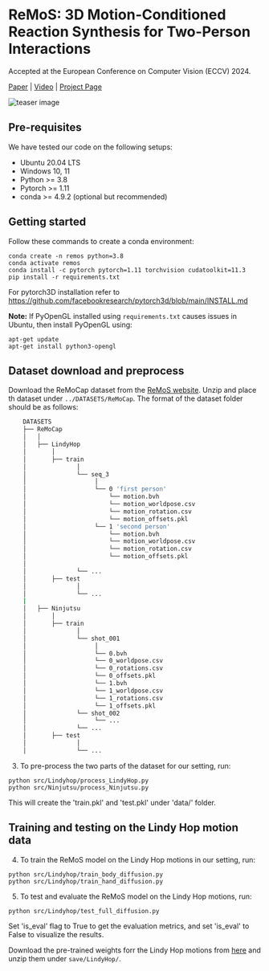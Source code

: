 # ReMoS: 3D Motion-Conditioned Reaction Synthesis for Two-Person Interactions 
Accepted at the European Conference on Computer Vision (ECCV) 2024.

[Paper](https://www.ecva.net/papers/eccv_2024/papers_ECCV/papers/05358.pdf) | 
[Video](https://vcai.mpi-inf.mpg.de/projects/remos/Remos_ECCV_v2_1.mp4) | 
[Project Page](https://vcai.mpi-inf.mpg.de/projects/remos/)

<img src="https://vcai.mpi-inf.mpg.de/projects/remos/images/teaser.jpg" alt="teaser image" />



## Pre-requisites
We have tested our code on the following setups: 
* Ubuntu 20.04 LTS
* Windows 10, 11
* Python >= 3.8
* Pytorch >= 1.11
* conda >= 4.9.2 (optional but recommended)

## Getting started

Follow these commands to create a conda environment:
```
conda create -n remos python=3.8
conda activate remos
conda install -c pytorch pytorch=1.11 torchvision cudatoolkit=11.3
pip install -r requirements.txt
```
For pytorch3D installation refer to https://github.com/facebookresearch/pytorch3d/blob/main/INSTALL.md

**Note:** If PyOpenGL installed using `requirements.txt` causes issues in Ubuntu, then install PyOpenGL using:
```
apt-get update
apt-get install python3-opengl
```

## Dataset download and preprocess
Download the ReMoCap dataset from the [ReMoS website](https://vcai.mpi-inf.mpg.de/projects/remos/#dataset_section). Unzip and place th dataset under `../DATASETS/ReMoCap`. 
The format of the dataset folder should be as follows:
```bash
    DATASETS
    ├── ReMoCap
    │   │
    │   ├── LindyHop
    │       │
    │       ├── train
    │              │
    │              └── seq_3
    │                   │
    │                   └── 0 'first person'
    │                       └── motion.bvh
    │                       └── motion_worldpose.csv
    │                       └── motion_rotation.csv
    │                       └── motion_offsets.pkl
    │                   └── 1 'second person'
    │                       └── motion.bvh
    │                       └── motion_worldpose.csv
    │                       └── motion_rotation.csv
    │                       └── motion_offsets.pkl
    │         
    │              └── ... 
    │       ├── test
    │              │
    │              └── ...
    |
    │   ├── Ninjutsu
    │       │
    │       ├── train
    │              │
    │              └── shot_001
    │                   │
    │                   └── 0.bvh
    │                   └── 0_worldpose.csv
    │                   └── 0_rotations.csv
    │                   └── 0_offsets.pkl
    │                   └── 1.bvh
    │                   └── 1_worldpose.csv
    │                   └── 1_rotations.csv
    │                   └── 1_offsets.pkl
    │              └── shot_002
    │                   └── ...
    │              └── ... 
    │       ├── test
    │              │
    │              └── ...

```

3. To pre-process the two parts of the dataset for our setting, run: 
```
python src/Lindyhop/process_LindyHop.py
python src/Ninjutsu/process_Ninjutsu.py
```
This will create the 'train.pkl' and 'test.pkl' under 'data/' folder.

## Training and testing on the Lindy Hop motion data 

4. To train the ReMoS model on the Lindy Hop motions in our setting, run:
```
python src/Lindyhop/train_body_diffusion.py
python src/Lindyhop/train_hand_diffusion.py
```

5. To test and evaluate the ReMoS model on the Lindy Hop motions, run:
```
python src/Lindyhop/test_full_diffusion.py
```
Set 'is_eval' flag to True to get the evaluation metrics, and set 'is_eval' to False to visualize the results.

Download the pre-trained weights forr the Lindy Hop motions from [here](https://vcai.mpi-inf.mpg.de/projects/remos/LindyHop_pretrained_weights.zip) and unzip them under `save/LindyHop/`.

